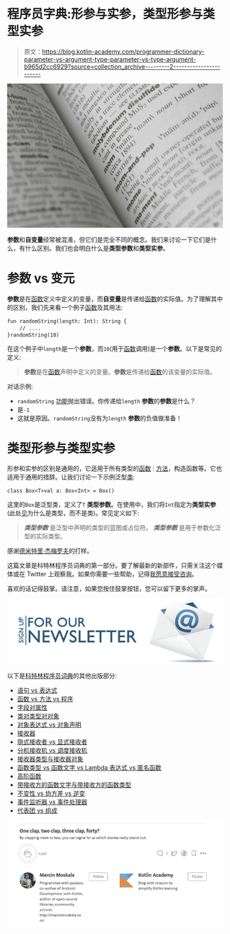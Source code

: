 # 程序员字典:形参与实参，类型形参与类型实参

> 原文：<https://blog.kotlin-academy.com/programmer-dictionary-parameter-vs-argument-type-parameter-vs-type-argument-b965d2cc6929?source=collection_archive---------2----------------------->

![](img/698c7ab4b631edc22704366682a9e0a3.png)

**参数**和**自变量**经常被混淆，但它们是完全不同的概念。我们来讨论一下它们是什么，有什么区别。我们也会明白什么是**类型参数**和**类型实参**。

# 参数 vs 变元

**参数**是在[函数](https://medium.com/kotlin-academy/kotlin-programmer-dictionary-function-vs-method-vs-procedure-c0216642ee87)定义中定义的变量，而**自变量**是传递给[函数](https://medium.com/kotlin-academy/kotlin-programmer-dictionary-function-vs-method-vs-procedure-c0216642ee87)的实际值。为了理解其中的区别，我们先来看一个例子[函数](https://medium.com/kotlin-academy/kotlin-programmer-dictionary-function-vs-method-vs-procedure-c0216642ee87)及其用法:

```
fun randomString(length: Int): String {
    // ....
}randomString(10)
```

在这个例子中`length`是一个**参数**，而`10`(用于[函数](https://medium.com/kotlin-academy/kotlin-programmer-dictionary-function-vs-method-vs-procedure-c0216642ee87)调用)是一个**参数**。以下是常见的定义:

> **参数**是在[函数](https://medium.com/kotlin-academy/kotlin-programmer-dictionary-function-vs-method-vs-procedure-c0216642ee87)声明中定义的变量。**参数**是传递给[函数](https://medium.com/kotlin-academy/kotlin-programmer-dictionary-function-vs-method-vs-procedure-c0216642ee87)的该变量的实际值。

对话示例:

*   `randomString` [功能](https://medium.com/kotlin-academy/kotlin-programmer-dictionary-function-vs-method-vs-procedure-c0216642ee87)抛出错误。你传递给`length` **参数**的**参数**是什么？
*   是`-1`
*   这就是原因。`randomString`没有为`length` **参数**的负值做准备！

# 类型形参与类型实参

形参和实参的区别是通用的，它适用于所有类型的[函数](https://medium.com/kotlin-academy/kotlin-programmer-dictionary-function-vs-method-vs-procedure-c0216642ee87) : [方法](https://medium.com/kotlin-academy/kotlin-programmer-dictionary-function-vs-method-vs-procedure-c0216642ee87)，构造函数等。它也适用于通用的措辞。让我们讨论一下示例泛型[类](/programmer-dictionary-class-vs-type-vs-object-e6d1f74d1e2e):

```
class Box<T>val a: Box<Int> = Box()
```

这里的`Box`是泛型类，定义了`T` **类型参数**。在使用中，我们将`Int`指定为**类型实参**(此处[见](/programmer-dictionary-class-vs-type-vs-object-e6d1f74d1e2e)为什么是类型，而不是类)。常见定义如下:

> ***类型参数*** 是泛型中声明的类型的蓝图或占位符。 ***类型参数*** 是用于参数化泛型的实际类型。

感谢[德米特里·杰梅罗夫](https://twitter.com/intelliyole)的打样。

这篇文章是科特林程序员词典的第一部分。要了解最新的新部件，只需关注这个媒体或在 Twitter 上观察我。如果你需要一些帮助，记得[我愿意接受咨询](https://medium.com/@marcinmoskala/ive-just-opened-up-for-online-consultations-640349aaba55)。

喜欢的话记得鼓掌。请注意，如果您按住鼓掌按钮，您可以留下更多的掌声。

[![](img/5ce68714efe3efc036e06786166954ff.png)](http://eepurl.com/diMmGv)

以下是[科特林程序员词典](https://medium.com/kotlin-academy/kotlin-programmer-dictionary-2cb67fff1fe2)的其他出版部分:

*   [语句 vs 表达式](https://medium.com/kotlin-academy/kotlin-programmer-dictionary-statement-vs-expression-e6743ba1aaa0)
*   [函数 vs 方法 vs 程序](https://medium.com/kotlin-academy/kotlin-programmer-dictionary-function-vs-method-vs-procedure-c0216642ee87)
*   [字段对属性](/kotlin-programmer-dictionary-field-vs-property-30ab7ef70531)
*   [类对类型对对象](/programmer-dictionary-class-vs-type-vs-object-e6d1f74d1e2e)
*   [对象表达式 vs 对象声明](/kotlin-programmer-dictionary-object-expression-vs-object-declaration-791b183ad16b)
*   [接收器](/programmer-dictionary-receiver-b085b1620890)
*   [隐式接收者 vs 显式接收者](/programmer-dictionary-implicit-receiver-vs-explicit-receiver-da638de31f3c)
*   [分机接收机 vs 调度接收机](/programmer-dictionary-extension-receiver-vs-dispatch-receiver-cd154e57e277)
*   [接收器类型与接收器对象](/programmer-dictionary-receiver-type-vs-receiver-object-575d2705ddd9)
*   [函数类型 vs 函数文字 vs Lambda 表达式 vs 匿名函数](/kotlin-programmer-dictionary-function-type-vs-function-literal-vs-lambda-expression-vs-anonymous-edc97e8873e)
*   [高阶函数](/programmer-dictionary-higher-order-function-9cadb07df94e)
*   [带接收方的函数文字与带接收方的函数类型](/programmer-dictionary-function-literal-with-receiver-vs-function-type-with-receiver-cc21dba0f4ff)
*   [不变性 vs 协方差 vs 逆变](/kotlin-generics-variance-modifiers-36b82c7caa39)
*   [事件监听器 vs 事件处理器](/programmer-dictionary-event-listener-vs-event-handler-305c667d0e3c)
*   [代表团 vs 组成](/programmer-dictionary-delegation-vs-composition-3025d9e8ae3d)

![](img/f36a792ac0eb95fc577e6f4125dba956.png)